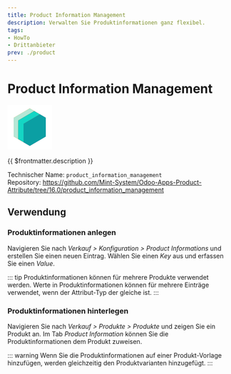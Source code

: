 ```yaml
---
title: Product Information Management
description: Verwalten Sie Produktinformationen ganz flexibel.
tags:
- HowTo
- Drittanbieter
prev: ./product
---
```

# Product Information Management
![icon_oms_box](attachments/icons_odoo_mint_system.png)

{{ $frontmatter.description }}

Technischer Name: `product_information_management`\
Repository: <https://github.com/Mint-System/Odoo-Apps-Product-Attribute/tree/16.0/product_information_management>

## Verwendung

### Produktinformationen anlegen

Navigieren Sie nach *Verkauf > Konfiguration > Product Informations* und erstellen Sie einen neuen Eintrag. Wählen Sie einen *Key* aus und erfassen Sie einen *Value*.

::: tip
Produktinformationen können für mehrere Produkte verwendet werden. Werte in Produktinformationen können für mehrere Einträge verwendet, wenn der Attribut-Typ der gleiche ist.
:::

### Produktinformationen hinterlegen

Navigieren Sie nach *Verkauf > Produkte > Produkte* und zeigen Sie ein Produkt an. Im Tab *Product Information* können Sie die Produktinformationen dem Produkt zuweisen.

::: warning
Wenn Sie die Produktinformationen auf einer Produkt-Vorlage hinzufügen, werden gleichzeitig den Produktvarianten hinzugefügt.
:::